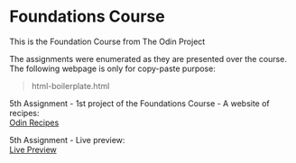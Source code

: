 # Foundations Course

This is the Foundation Course from The Odin Project  

The assignments were enumerated as they are presented over the course. The following webpage is only for copy-paste purpose:

> html-boilerplate.html

5th Assignment - 1st project of the Foundations Course - A website of recipes:  
[Odin Recipes](https://github.com/amasalgadog/odin-recipes)

5th Assignment - Live preview:  
[Live Preview](https://amasalgadog.github.io/odin-recipes)
